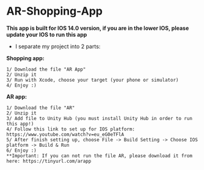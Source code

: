 # AR-Shopping-App
**This app is built for IOS 14.0 version, if you are in the lower IOS, please update your IOS to run this app**

- I separate my project into 2 parts:

**Shopping app:**
```
1/ Download the file "AR App"
2/ Unzip it
3/ Run with Xcode, choose your target (your phone or simulator)
4/ Enjoy :)
```

**AR app:**
```
1/ Download the file "AR"
2/ Unzip it
3/ Add file to Unity Hub (you must install Unity Hub in order to run this app!)
4/ Follow this link to set up for IOS platform: https://www.youtube.com/watch?v=eu_eG0eTFlA
5/ After finish setting up, choose File -> Build Setting -> Choose IOS platform -> Build & Run
6/ Enjoy :)
**Important: If you can not run the file AR, please download it from here: https://tinyurl.com/arapp
```

